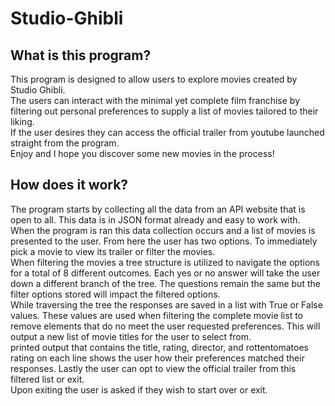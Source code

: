 # Studio-Ghibli
## What is this program?
This program is designed to allow users to explore movies created by Studio Ghibli.  
The users can interact with the minimal yet complete film franchise by filtering out personal preferences to supply a list of movies tailored to their liking.  
If the user desires they can access the official trailer from youtube launched straight from the program.  
Enjoy and I hope you discover some new movies in the process!

## How does it work?
The program starts by collecting all the data from an API website that is open to all. This data is in JSON format already and easy to work with.  
When the program is ran this data collection occurs and a list of movies is presented to the user. From here the user has two options. To immediately pick a movie to view its trailer or filter the movies.  
When filtering the movies a tree structure is utilized to navigate the options for a total of 8 different outcomes. Each yes or no answer will take the user down a different branch of the tree. The questions remain the same but the filter options stored will impact the filtered options.  
While traversing the tree the responses are saved in a list with True or False values. These values are used when filtering the complete movie list to remove elements that do no meet the user requested preferences. This will output a new list of movie titles for the user to select from.  
printed output that contains the title, rating, director, and rottentomatoes rating on each line shows the user how their preferences matched their responses. Lastly the user can opt to view the official trailer from this filtered list or exit.  
Upon exiting the user is asked if they wish to start over or exit.  